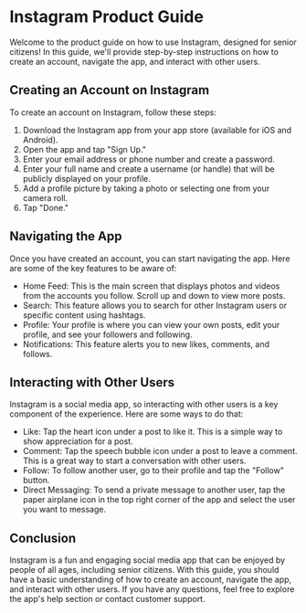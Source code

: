 # Instagram Product Guide
Welcome to the product guide on how to use Instagram, designed for senior citizens! In this guide, we'll provide step-by-step instructions on how to create an account, navigate the app, and interact with other users.

## Creating an Account on Instagram
To create an account on Instagram, follow these steps:

1. Download the Instagram app from your app store (available for iOS and Android).
2. Open the app and tap "Sign Up."
3. Enter your email address or phone number and create a password.
4. Enter your full name and create a username (or handle) that will be publicly displayed on your profile.
5. Add a profile picture by taking a photo or selecting one from your camera roll.
6. Tap "Done."

## Navigating the App
Once you have created an account, you can start navigating the app. Here are some of the key features to be aware of:

* Home Feed: This is the main screen that displays photos and videos from the accounts you follow. Scroll up and down to view more posts.
* Search: This feature allows you to search for other Instagram users or specific content using hashtags.
* Profile: Your profile is where you can view your own posts, edit your profile, and see your followers and following.
* Notifications: This feature alerts you to new likes, comments, and follows.

## Interacting with Other Users
Instagram is a social media app, so interacting with other users is a key component of the experience. Here are some ways to do that:

* Like: Tap the heart icon under a post to like it. This is a simple way to show appreciation for a post.
* Comment: Tap the speech bubble icon under a post to leave a comment. This is a great way to start a conversation with other users.
* Follow: To follow another user, go to their profile and tap the "Follow" button.
*  Direct Messaging: To send a private message to another user, tap the paper airplane icon in the top right corner of the app and select the user you want to message.
## Conclusion
Instagram is a fun and engaging social media app that can be enjoyed by people of all ages, including senior citizens. With this guide, you should have a basic understanding of how to create an account, navigate the app, and interact with other users. If you have any questions, feel free to explore the app's help section or contact customer support.
